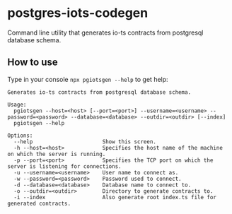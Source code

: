 # postgres-iots-codegen
Command line utility that generates io-ts contracts from postgresql database schema.

## How to use
Type in your console `npx pgiotsgen --help` to get help:
```shell
Generates io-ts contracts from postgresql database schema.

Usage:
  pgiotsgen --host=<host> [--port=<port>] --username=<username> --password=<password> --database=<database> --outdir=<outdir> [--index]
  pgiotsgen --help

Options:
  --help                      Show this screen.
  -h --host=<host>            Specifies the host name of the machine on which the server is running. 
  -p --port=<port>            Specifies the TCP port on which the server is listening for connections.
  -u --username=<username>    User name to connect as.
  -w --password=<password>    Password used to connect.
  -d --database=<database>    Database name to connect to.
  -o --outdir=<outdir>        Directory to generate contracts to.
  -i --index                  Also generate root index.ts file for generated contracts.
  ```
